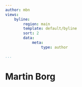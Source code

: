 ```yaml
---
author: mbn
views:
    byline:
        region: main
        template: default/byline
        sort: 2
        data:
            meta: 
                type: author

...
```

Martin Borg
========================================
